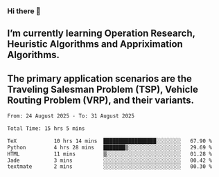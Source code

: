 ### Hi there 👋
## I’m currently learning Operation Research, Heuristic Algorithms and Appriximation Algorithms.
## The primary application scenarios are the Traveling Salesman Problem (TSP), Vehicle Routing Problem (VRP), and their variants.
<!--START_SECTION:waka-->

```txt
From: 24 August 2025 - To: 31 August 2025

Total Time: 15 hrs 5 mins

TeX            10 hrs 14 mins  █████████████████░░░░░░░░   67.90 %
Python         4 hrs 28 mins   ███████▒░░░░░░░░░░░░░░░░░   29.69 %
HTML           11 mins         ▒░░░░░░░░░░░░░░░░░░░░░░░░   01.28 %
Jade           3 mins          ░░░░░░░░░░░░░░░░░░░░░░░░░   00.42 %
textmate       2 mins          ░░░░░░░░░░░░░░░░░░░░░░░░░   00.30 %
```

<!--END_SECTION:waka-->
<!--
**Bookervsky/Bookervsky** is a ✨ _special_ ✨ repository because its `README.md` (this file) appears on your GitHub profile.

Here are some ideas to get you started:

- 🔭 I’m currently working on ...
- 🌱 I’m currently learning ...
- 👯 I’m looking to collaborate on ...
- 🤔 I’m looking for help with ...
- 💬 Ask me about ...
- 📫 How to reach me: ...
- 😄 Pronouns: ...
- ⚡ Fun fact: ...
-->
